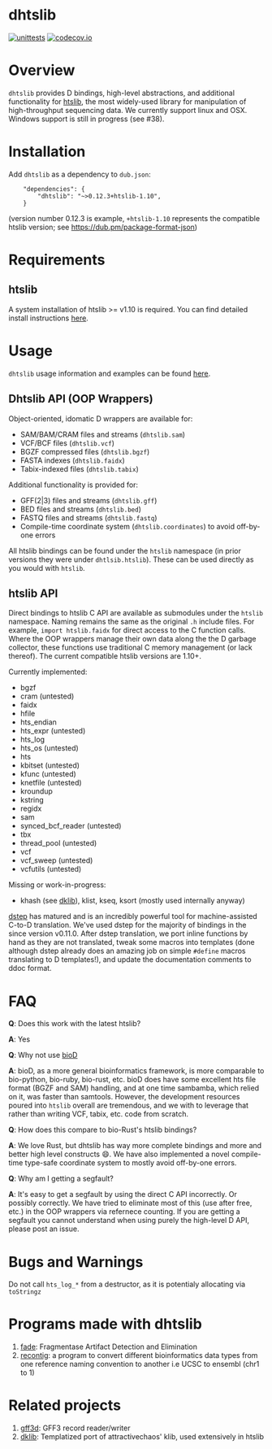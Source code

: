 dhtslib
=======

[![unittests](https://github.com/blachlylab/dhtslib/actions/workflows/unittests.yml/badge.svg)](https://github.com/blachlylab/dhtslib/actions/workflows/unittests.yml)
[![codecov.io](https://codecov.io/github/blachlylab/dhtslib/coverage.svg?branch=develop)](https://codecov.io/github/blachlylab/dhtslib?branch=develop)

# Overview

`dhtslib` provides D bindings, high-level abstractions, and additional functionality for [htslib](https://github.com/samtools/htslib), the most widely-used library for manipulation of high-throughput sequencing data. We currently support linux and OSX. Windows support is still in progress (see #38).

# Installation

Add `dhtslib` as a dependency to `dub.json`:

```
    "dependencies": {
        "dhtslib": "~>0.12.3+htslib-1.10",
    }
```
(version number 0.12.3 is example, `+htslib-1.10` represents the compatible htslib version; see https://dub.pm/package-format-json)

# Requirements

## htslib
A system installation of htslib >= v1.10 is required. You can find detailed install instructions [here](htslib.md).

# Usage
`dhtslib` usage information and examples can be found [here](usage.md).

## Dhtslib API (OOP Wrappers)

Object-oriented, idomatic D wrappers are available for:

* SAM/BAM/CRAM files and streams (`dhtslib.sam`)
* VCF/BCF files (`dhtslib.vcf`)
* BGZF compressed files (`dhtslib.bgzf`)
* FASTA indexes (`dhtslib.faidx`)
* Tabix-indexed files (`dhtslib.tabix`)

Additional functionality is provided for:

* GFF(2|3) files and streams (`dhtslib.gff`)
* BED files and streams (`dhtslib.bed`)
* FASTQ files and streams (`dhtslib.fastq`)
* Compile-time coordinate system (`dhtslib.coordinates`) to avoid off-by-one errors

All htslib bindings can be found under the `htslib` namespace (in prior versions they were under `dhtlsib.htslib`). These can be used directly as you would with `htslib`.


## htslib API

Direct bindings to htslib C API are available as submodules under the `htslib` namespace. Naming remains the same as the original `.h` include files. For example, `import htslib.faidx` for direct access to the C function calls. Where the OOP wrappers manage their own data along the the D garbage collector, these functions use traditional C memory management (or lack thereof). The current compatible htslib versions are 1.10+.

Currently implemented:

* bgzf
* cram (untested)
* faidx
* hfile
* hts\_endian
* hts\_expr (untested)
* hts\_log 
* hts\_os (untested)
* hts
* kbitset (untested)
* kfunc (untested)
* knetfile (untested)
* kroundup
* kstring
* regidx
* sam
* synced\_bcf\_reader (untested)
* tbx
* thread\_pool (untested)
* vcf
* vcf\_sweep (untested)
* vcfutils (untested)

Missing or work-in-progress:

* khash (see [dklib](https://github.com/blachlylab/dklib)), klist, kseq, ksort (mostly used internally anyway)

[dstep](https://github.com/jacob-carlborg/dstep) has matured and is an incredibly powerful tool for machine-assisted C-to-D translation. We've used dstep for the majority of bindings in the since version v0.11.0. After dstep translation, we port inline functions by hand as they are not translated, tweak some macros into templates (done although dstep already does an amazing job on simple `#define` macros translating to D templates!),  and update the documentation comments to ddoc format.

# FAQ

**Q**: Does this work with the latest htslib?

**A**:
Yes

**Q**: Why not use [bioD](https://github.com/biod/BioD)

**A**:
bioD, as a more general bioinformatics framework, is more comparable to bio-python, bio-ruby, bio-rust, etc.
bioD does have some excellent hts file format (BGZF and SAM) handling, and at one time sambamba, which relied on it, was faster than samtools.
However, the development resources poured into `htslib` overall are tremendous, and we with to leverage that rather than writing VCF, tabix, etc. code from scratch.

**Q**: How does this compare to bio-Rust's htslib bindings?

**A**: We love Rust, but dhtslib has way more complete bindings and more and better high level constructs :smile:. We have also implemented a novel compile-time type-safe coordinate system to mostly avoid off-by-one errors.

**Q**: Why am I getting a segfault?

**A**:
It's easy to get a segfault by using the direct C API incorrectly. Or possibly correctly. We have tried to eliminate most of this (use after free, etc.) in the OOP wrappers via refernece counting. If you are getting a segfault you cannot understand when using purely the high-level D API, please post an issue.


# Bugs and Warnings

Do not call `hts_log_*` from a destructor, as it is potentialy allocating via `toStringz`


# Programs made with dhtslib
1. [fade](https://github.com/blachlylab/fade): Fragmentase Artifact Detection and Elimination
2. [recontig](https://github.com/blachlylab/recontig): a program to convert different bioinformatics data types from one reference naming convention to another i.e UCSC to ensembl (chr1 to 1)

# Related projects

1. [gff3d](https://github.com/blachlylab/gff3d): GFF3 record reader/writer
2. [dklib](https://github.com/blachlylab/dklib): Templatized port of attractivechaos' klib, used extensively in htslib
